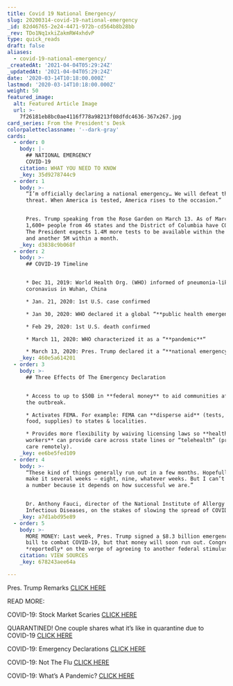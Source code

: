 ```yaml
---
title: Covid 19 National Emergency/
slug: 20200314-covid-19-national-emergency
_id: 82d46765-2e24-4471-972b-cd564b8b28bb
_rev: TDo1Nq1xkiZakmRW4xhdvP
type: quick_reads
draft: false
aliases:
  - covid-19-national-emergency/
_createdAt: '2021-04-04T05:29:24Z'
_updatedAt: '2021-04-04T05:29:24Z'
date: '2020-03-14T10:18:00.000Z'
lastmod: '2020-03-14T10:18:00.000Z'
weight: 50
featured_image:
  alt: Featured Article Image
  url: >-
    7f26181eb8bc0ae4116f778a98213f08dfdc4636-367x267.jpg
card_series: From the President's Desk
colorpaletteclassname: '--dark-gray'
cards:
  - order: 0
    body: |-
      ## NATIONAL EMERGENCY  
      COVID-19
    citation: WHAT YOU NEED TO KNOW
    _key: 35d9278744c9
  - order: 1
    body: >-
      “I’m officially declaring a national emergency… We will defeat this
      threat. When America is tested, America rises to the occasion.”


      Pres. Trump speaking from the Rose Garden on March 13. As of March 12,
      1,600+ people from 46 states and the District of Columbia have COVID-19.
      The President expects 1.4M more tests to be available within the next week
      and another 5M within a month.
    _key: d3838c9b068f
  - order: 2
    body: >-
      ## COVID-19 Timeline


      * Dec 31, 2019: World Health Org. (WHO) informed of pneumonia-like
      coronavius in Wuhan, China

      * Jan. 21, 2020: 1st U.S. case confirmed

      * Jan 30, 2020: WHO declared it a global “**public health emergency**“

      * Feb 29, 2020: 1st U.S. death confirmed

      * March 11, 2020: WHO characterized it as a “**pandemic**“

      * March 13, 2020: Pres. Trump declared it a “**national emergency**“
    _key: 460e5a614201
  - order: 3
    body: >-
      ## Three Effects Of The Emergency Declaration


      * Access to up to $50B in **federal money** to aid communities affected by
      the outbreak.

      * Activates FEMA. For example: FEMA can **disperse aid** (tests, medicine,
      food, supplies) to states & localities.

      * Provides more flexibility by waiving licensing laws so **healthcare
      workers** can provide care across state lines or “telehealth” (provide
      care remotely).
    _key: ee6be5fed109
  - order: 4
    body: >-
      “These kind of things generally run out in a few months. Hopefully, we’ll
      make it several weeks — eight, nine, whatever weeks. But I can’t give you
      a number because it depends on how successful we are.”


      Dr. Anthony Fauci, director of the National Institute of Allergy and
      Infectious Diseases, on the stakes of slowing the spread of COVID-19.
    _key: a7d1abd95e89
  - order: 5
    body: >-
      MORE MONEY: Last week, Pres. Trump signed a $8.3 billion emergency funding
      bill to combat COVID-19, but that money will soon run out. Congress is
      *reportedly* on the verge of agreeing to another federal stimulus package.
    citation: VIEW SOURCES
    _key: 678243aee64a

---
```

Pres. Trump Remarks [CLICK HERE](https://www.whitehouse.gov/briefings-statements/remarks-president-trump-vice-president-pence-members-coronavirus-task-force-press-conference-3/)

READ MORE:

COVID-19: Stock Market Scaries [CLICK HERE](https://smarthernews.com/stock-market-scaries/)

QUARANTINED! One couple shares what it’s like in quarantine due to COVID-19 [CLICK HERE](https://smarthernews.com/article/quarantined-one-couple-shares-what-its-like-in-quarantine-due-to-covid-19/)

COVID-19: Emergency Declarations [CLICK HERE](https://smarthernews.com/covid19-emergency-declarations/)

COVID-19: Not The Flu [CLICK HERE](https://smarthernews.com/not-the-flu/)

COVID-19: What’s A Pandemic? [CLICK HERE](https://smarthernews.com/pandemic-potential/)